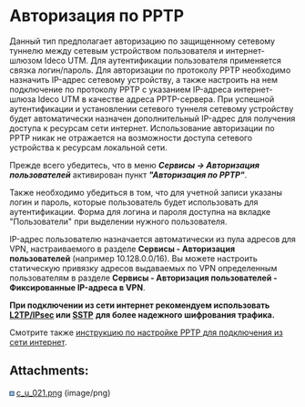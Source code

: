 # Авторизация по PPTP

Данный тип предполагает авторизацию по защищенному сетевому туннелю
между сетевым устройством пользователя и интернет-шлюзом Ideco UTM.
Для аутентификации пользователя применяется связка логин/пароль. Для
авторизации по протоколу PPTP необходимо назначить IP-адрес сетевому
устройству, а также настроить на нем подключение по протоколу PPTP с
указанием IP-адреса интернет-шлюза Ideco UTM в качестве адреса
PPTP-сервера. При успешной аутентификации и установлении сетевого
туннеля сетевому устройству будет автоматически назначен
дополнительный IP-адрес для получения доступа к ресурсам сети
интернет. Использование авторизации по PPTP никак не отражается на
возможности доступа сетевого устройства к ресурсам локальной сети.

Прежде всего убедитесь, что в меню ***Сервисы -\> Авторизация
пользователей*** активирован пункт ***"Авторизация по
PPTP"***.

Также необходимо убедиться в том, что для учетной записи указаны логин и
пароль, которые пользователь будет использовать для аутентификации.
Форма для логина и пароля доступна на вкладке "Пользователи" при
выделении нужного пользователя.

IP-адрес пользователю назначается автоматически из пула адресов для VPN,
настраиваемого в разделе **Сервисы - Авторизация пользователей**
(например 10.128.0.0/16). Вы можете настроить статическую
привязку адресов выдаваемых по VPN определенным пользователям в
разделе **Сервисы - Авторизация пользователей - Фиксированные IP-адреса
в VPN**.

**При подключении из сети интернет рекомендуем использовать
[L2TP/IPsec](./L2TP_IPSec.md) или [SSTP](./SSTP.md)** **для более надежного
шифрования трафика.**

Смотрите также [инструкцию по настройке PPTP для подключения из сети интернет](./PPTP.md).

<div class="pageSectionHeader">

## Attachments:

</div>

<div class="greybox" data-align="left">

![](images/icons/bullet_blue.gif)
[c\_u\_021.png](attachments/1278077/1441873.png) (image/png)  

</div>
